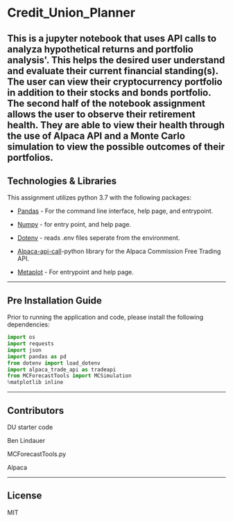 # Credit_Union_Planner
This is a jupyter notebook that uses API calls to analyza hypothetical returns and portfolio analysis'. This helps the desired user understand and evaluate their current financial standing(s). The user can view their cryptocurrency portfolio in addition to their stocks and bonds portfolio. The second half of the notebook assignment allows the user to observe their retirement health. They are able to view their health through the use of Alpaca API and a Monte Carlo simulation to view the possible outcomes of their portfolios.
---

## Technologies & Libraries
This assignment utilizes python 3.7 with the following packages:

* [Pandas](https://github.com/pandas-dev/pandas) - For the command line interface, help page, and entrypoint.

*  [Numpy](https://github.com/numpy/numpy) - for entry point, and help page.

* [Dotenv](https://github.com/vlucas/phpdotenv) - reads .env files seperate from the environment.

* [Alpaca-api-call](https://github.com/alpacahq/alpaca-trade-api-python)-python library for the Alpaca Commission Free Trading API. 

* [Metaplot](https://github.com/matplotlib/matplotlib) - For entrypoint and help page.

---

## Pre Installation Guide

Prior to running the application and code, please install the following dependencies:

```python
import os
import requests
import json
import pandas as pd
from dotenv import load_dotenv
import alpaca_trade_api as tradeapi
from MCForecastTools import MCSimulation
%matplotlib inline
```

---

## Contributors

DU starter code

Ben Lindauer

MCForecastTools.py

Alpaca

---

## License

MIT
